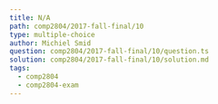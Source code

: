```yaml
---
title: N/A
path: comp2804/2017-fall-final/10
type: multiple-choice
author: Michiel Smid
question: comp2804/2017-fall-final/10/question.ts
solution: comp2804/2017-fall-final/10/solution.md
tags:
  - comp2804
  - comp2804-exam
---
```

